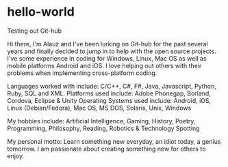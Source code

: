 # hello-world
Testing out Git-hub

Hi there, I'm Alauz and I've been lurking on Git-hub for the past several years and finally decided to jump in to help with the open source projects. I've some experience in coding for Windows, Linux, Mac OS as well as mobile platforms Android and iOS. I love helping out others with their problems when implementing cross-platform coding.

Languages worked with include: C/C++, C#, F#, Java, Javascript, Python, Ruby, SQL and XML.
Platforms used include: Adobe Phonegap, Borland, Cordova, Eclipse & Unity
Operating Systems used include: Android, iOS, Linux (Debian/Fedora), Mac OS, MS DOS, Solaris, Unix, Windows

My hobbies include: Artificial Intelligence, Gaming, History, Poetry, Programming, Philosophy, Reading, Robotics & Technology Spotting

My personal motto: Learn something new everyday, an idiot today, a genius tomorrow. 
I am passionate about creating something new for others to enjoy.
